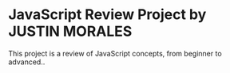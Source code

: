 # JavaScript Review Project by JUSTIN MORALES
This project is a review of JavaScript concepts, from beginner to advanced..